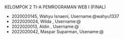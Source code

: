 KELOMPOK 2 TI-A PEMROGRAMAN WEB I (FINAL)

- 2020020145, Wahyu Isnaeni,    Username:@wahyu1337
- 2022020024, Wilda        ,    Username:@
- 2022020013, Aldin        ,    Username:@
- 2022020042, Maspar Suparman,  Usename:@

